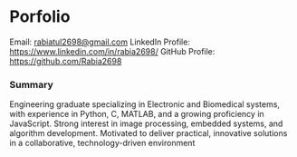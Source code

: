 # Porfolio

Email: rabiatul2698@gmail.com
LinkedIn Profile: https://www.linkedin.com/in/rabia2698/
GitHub Profile: https://github.com/Rabia2698

### Summary
Engineering graduate specializing in Electronic and Biomedical systems, with experience in Python, C, MATLAB, and a growing proficiency in JavaScript. Strong interest in image processing, embedded systems, and algorithm development. Motivated to deliver practical, innovative solutions in a collaborative, technology-driven environment
